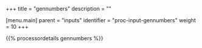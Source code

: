 +++
title = "gennumbers"
description = ""

[menu.main]
parent = "inputs"
identifier = "proc-input-gennumbers"
weight = 10
+++

{{% processordetails gennumbers %}}